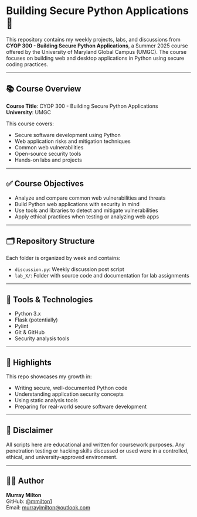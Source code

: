 # Building Secure Python Applications 🚀

This repository contains my weekly projects, labs, and discussions from **CYOP 300 - Building Secure Python Applications**, a Summer 2025 course offered by the University of Maryland Global Campus (UMGC). The course focuses on building web and desktop applications in Python using secure coding practices.

---

## 📚 Course Overview

**Course Title**: CYOP 300 - Building Secure Python Applications  
**University**: UMGC

This course covers:

- Secure software development using Python
- Web application risks and mitigation techniques
- Common web vulnerabilities
- Open-source security tools
- Hands-on labs and projects

---

## ✅ Course Objectives

- Analyze and compare common web vulnerabilities and threats
- Build Python web applications with security in mind
- Use tools and libraries to detect and mitigate vulnerabilities
- Apply ethical practices when testing or analyzing web apps

---

## 🗂 Repository Structure

Each folder is organized by week and contains:

- `discussion.py`: Weekly discussion post script
- `lab_X/`: Folder with source code and documentation for lab assignments

---

## 🔐 Tools & Technologies

- Python 3.x
- Flask (potentially)
- Pylint
- Git & GitHub
- Security analysis tools

---

## 🧠 Highlights

This repo showcases my growth in:
- Writing secure, well-documented Python code
- Understanding application security concepts
- Using static analysis tools
- Preparing for real-world secure software development

---

## 📌 Disclaimer

All scripts here are educational and written for coursework purposes. Any penetration testing or hacking skills discussed or used were in a controlled, ethical, and university-approved environment.

---

## 🧑‍💻 Author

**Murray Milton**  
GitHub: [@mmilton1](https://github.com/mmilton1)  
Email: murraylmilton@outlook.com
